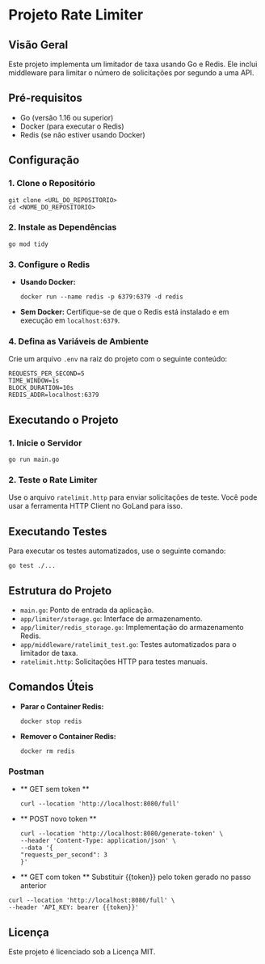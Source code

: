 # Projeto Rate Limiter

## Visão Geral
Este projeto implementa um limitador de taxa usando Go e Redis. Ele inclui middleware para limitar o número de solicitações por segundo a uma API.

## Pré-requisitos
- Go (versão 1.16 ou superior)
- Docker (para executar o Redis)
- Redis (se não estiver usando Docker)

## Configuração

### 1. Clone o Repositório
```
git clone <URL_DO_REPOSITORIO>
cd <NOME_DO_REPOSITORIO>
```

### 2. Instale as Dependências
```
go mod tidy
```

### 3. Configure o Redis
- **Usando Docker:**
  ```
  docker run --name redis -p 6379:6379 -d redis
  ```

- **Sem Docker:**
  Certifique-se de que o Redis está instalado e em execução em `localhost:6379`.

### 4. Defina as Variáveis de Ambiente
Crie um arquivo `.env` na raiz do projeto com o seguinte conteúdo:
```
REQUESTS_PER_SECOND=5
TIME_WINDOW=1s
BLOCK_DURATION=10s
REDIS_ADDR=localhost:6379
```

## Executando o Projeto

### 1. Inicie o Servidor
```
go run main.go
```

### 2. Teste o Rate Limiter
Use o arquivo `ratelimit.http` para enviar solicitações de teste. Você pode usar a ferramenta HTTP Client no GoLand para isso.

## Executando Testes
Para executar os testes automatizados, use o seguinte comando:
```
go test ./...
```

## Estrutura do Projeto
- `main.go`: Ponto de entrada da aplicação.
- `app/limiter/storage.go`: Interface de armazenamento.
- `app/limiter/redis_storage.go`: Implementação do armazenamento Redis.
- `app/middleware/ratelimit_test.go`: Testes automatizados para o limitador de taxa.
- `ratelimit.http`: Solicitações HTTP para testes manuais.

## Comandos Úteis

- **Parar o Container Redis:**
  ```
  docker stop redis
  ```

- **Remover o Container Redis:**
  ```
  docker rm redis
  ```

### Postman

- ** GET sem token **
  ```
  curl --location 'http://localhost:8080/full'
  ```

- ** POST novo token **
  ```
  curl --location 'http://localhost:8080/generate-token' \
  --header 'Content-Type: application/json' \
  --data '{
  "requests_per_second": 3
  }'
  ```

- ** GET com token **
  Substituir {{token}} pelo token gerado no passo anterior

```
curl --location 'http://localhost:8080/full' \
--header 'API_KEY: bearer {{token}}'
```

## Licença
Este projeto é licenciado sob a Licença MIT.
